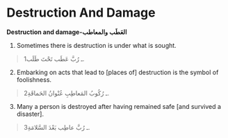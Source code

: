 Destruction And Damage
======================

**Destruction and damage-العَطَب والمعاطب**

1. Sometimes there is destruction is under what is sought.

> 1ـ رُبَّ عَطَب تَحْتَ طَلَب.

2. Embarking on acts that lead to [places of] destruction is the symbol
of foolishness.

> 2ـ رُكُوبُ المَعاطِبِ عُنْوانُ الحَماقَةِ.

3. Many a person is destroyed after having remained safe [and survived a
disaster].

> 3ـ رُبَّ عاطِب بَعْدَ السَّلامَةِ.


